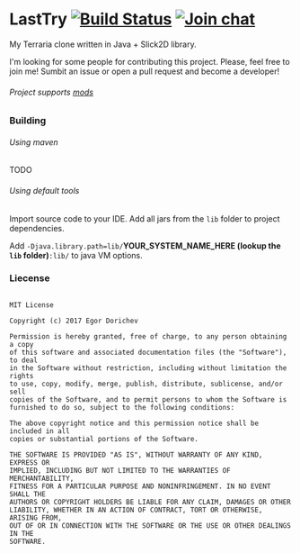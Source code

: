 # LastTry [![Build Status](https://travis-ci.org/egordorichev/LastTry.svg?branch=master)](https://travis-ci.org/egordorichev/LastTry) [![Join chat](https://img.shields.io/gitter/room/nwjs/nw.js.svg)](https://gitter.im/last-try/Lobby)

My Terraria clone written in Java + Slick2D library. 

I'm looking for some people for contributing this project.
Please, feel free to join me! Sumbit an issue or open a pull request and become a developer! 

###### Project supports [mods](https://github.com/egordorichev/LastTryMods)

### Building

###### Using maven

TODO

###### Using default tools

Import source code to your IDE. Add all jars from the `lib` folder to project dependencies. 

Add `-Djava.library.path=lib/`**YOUR_SYSTEM_NAME_HERE (lookup the `lib` folder)**`:lib/` to java VM options.

### Liecense

```

MIT License

Copyright (c) 2017 Egor Dorichev

Permission is hereby granted, free of charge, to any person obtaining a copy
of this software and associated documentation files (the "Software"), to deal
in the Software without restriction, including without limitation the rights
to use, copy, modify, merge, publish, distribute, sublicense, and/or sell
copies of the Software, and to permit persons to whom the Software is
furnished to do so, subject to the following conditions:

The above copyright notice and this permission notice shall be included in all
copies or substantial portions of the Software.

THE SOFTWARE IS PROVIDED "AS IS", WITHOUT WARRANTY OF ANY KIND, EXPRESS OR
IMPLIED, INCLUDING BUT NOT LIMITED TO THE WARRANTIES OF MERCHANTABILITY,
FITNESS FOR A PARTICULAR PURPOSE AND NONINFRINGEMENT. IN NO EVENT SHALL THE
AUTHORS OR COPYRIGHT HOLDERS BE LIABLE FOR ANY CLAIM, DAMAGES OR OTHER
LIABILITY, WHETHER IN AN ACTION OF CONTRACT, TORT OR OTHERWISE, ARISING FROM,
OUT OF OR IN CONNECTION WITH THE SOFTWARE OR THE USE OR OTHER DEALINGS IN THE
SOFTWARE.
```
